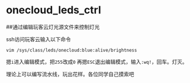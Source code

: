 # onecloud_leds_ctrl
##通过编辑玩客云灯光源文件来控制灯光

ssh访问玩客云输入以下命令
```shell
vim /sys/class/leds/onecloud:blue:alive/brightness
```
摁`i`进入编辑模式，把`255`改成`0`
再摁`ESC`退出编辑模式，输入`:wq!`，回车。灯灭。

理论上可以编写流水线，玩出花样。各位同学自己摸索吧
